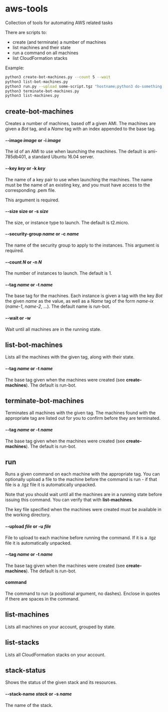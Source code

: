 # aws-tools
Collection of tools for automating AWS related tasks

There are scripts to:
* create (and terminate) a number of machines
* list machines and their state
* run a command on all machines
* list CloudFormation stacks

Example:
```bash
python3 create-bot-machines.py --count 5 --wait
python3 list-bot-machines.py
python3 run.py --upload some-script.tgz "hostname;python3 do-something.sh"
python3 terminate-bot-machines.py
python3 list-machines.py
```

## create-bot-machines
Creates a number of machines, based off a given AMI. The machines are given
a *Bot* tag, and a *Name* tag with an index appended to the base tag.

#### --image *image* or -i *image*
The id of an AMI to use when launching the machines. The default is ami-785db401,
a standard Ubuntu 16.04 server.

#### --key *key* or -k *key*
The name of a key pair to use when launching the machines. The name must be the
name of an existing key, and you must have access to the corresponding .pem
file.

This argument is required.

#### --size size or -s *size*
The size, or instance type to launch. The default is t2.micro.

#### --security-group *name* or -c *name*
The name of the security group to apply to the instances. This argument is
required.

#### --count *N* or -n *N*
The number of instances to launch. The default is 1.

#### --tag *name* or -t *name*
The base tag for the machines. Each instance is given a tag with the key *Bot*
the given *name* as the value, as well as a *Name* tag of the form *name-ix*
(*name-1*, *name-2*, ...). The default name is run-bot.

#### --wait or -w
Wait until all machines are in the running state.

## list-bot-machines
Lists all the machines with the given tag, along with their state.

#### --tag *name* or -t *name*
The base tag given when the machines were created (see **create-machines**).
The default is run-bot.

## terminate-bot-machines
Terminates all machines with the given tag. The machines found with the
appropriate tag are listed out for you to confirm before they are terminated.

#### --tag *name* or -t *name*
The base tag given when the machines were created (see **create-machines**).
The default is run-bot.

## run
Runs a given command on each machine with the appropriate tag. You can
optionally upload a file to the machine before the command is run - if that
file is a .tgz file it is automatically unpacked.

Note that you should wait until all the machines are in a running state before
issuing this command. You can verify that with **list-machines**.

The key file specified when the machines were created must be available in the
working directory.

#### --upload *file* or -u *file*
File to upload to each machine before running the command. If it is a .tgz
file it is automatically unpacked.

#### --tag *name* or -t *name*
The base tag given when the machines were created (see **create-machines**).
The default is run-bot.

#### command
The command to run (a positional argument, no dashes). Enclose in quotes if
there are spaces in the command.

## list-machines

Lists all machines on your account, grouped by state.

## list-stacks

Lists all CloudFormation stacks on your account.

## stack-status

Shows the status of the given stack and its resources.

#### --stack-name *stack* or -s *name*

The name of the stack.